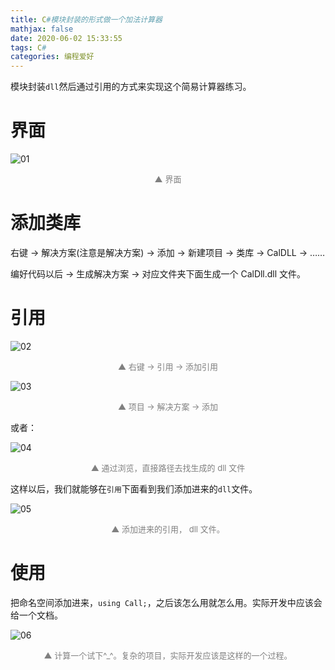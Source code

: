 ```yaml
---
title: C#模块封装的形式做一个加法计算器
mathjax: false
date: 2020-06-02 15:33:55
tags: C#
categories: 编程爱好
---
```



模块封装`dll`然后通过引用的方式来实现这个简易计算器练习。

<!--more-->

# 界面

![01](http://image.huvjie.com/200602N02_img01.jpg)

<div style="font-size:13px;color:gray;text-align:center">▲ 界面</div>

# 添加类库

右键 -> 解决方案(注意是解决方案) -> 添加 -> 新建项目 -> 类库 -> CalDLL -> ……

编好代码以后 -> 生成解决方案 -> 对应文件夹下面生成一个 CalDll.dll 文件。

# 引用

![02](http://image.huvjie.com/200602N02_img02.jpg)

<div style="font-size:13px;color:gray;text-align:center">▲ 右键 -> 引用 -> 添加引用</div>

![03](http://image.huvjie.com/200602N02_img03.jpg)

<div style="font-size:13px;color:gray;text-align:center">▲ 项目 -> 解决方案 -> 添加 </div>

或者：

![04](http://image.huvjie.com/200602N02_img04.jpg)

<div style="font-size:13px;color:gray;text-align:center">▲ 通过浏览，直接路径去找生成的 dll 文件 </div>

这样以后，我们就能够在`引用`下面看到我们添加进来的`dll`文件。

![05](http://image.huvjie.com/200602N02_img05.jpg)

<div style="font-size:13px;color:gray;text-align:center">▲ 添加进来的引用， dll 文件。</div>

# 使用

把命名空间添加进来，`using Call;`，之后该怎么用就怎么用。实际开发中应该会给一个文档。

![06](http://image.huvjie.com/200602N02_img06.gif)

<div style="font-size:13px;color:gray;text-align:center">▲ 计算一个试下^_^。复杂的项目，实际开发应该是这样的一个过程。</div>

